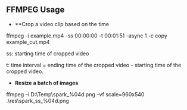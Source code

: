  ## FFMPEG Usage
- **Crop a video clip based on the time

ffmpeg -i example.mp4 -ss 00:00:00 -t 00:01:51 -async 1 -c copy example_cut.mp4

ss: starting time of cropped video

t: time interval = ending time of the cropped video - starting time of the cropped video.

- **Resize a batch of images**

ffmpeg –i D:\Temp\spark_%04d.png –vf scale=960x540 .\res\spark_ss_%04d.png
